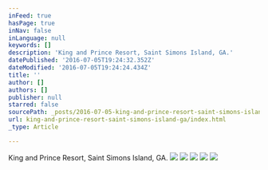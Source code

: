 ```yaml
---
inFeed: true
hasPage: true
inNav: false
inLanguage: null
keywords: []
description: 'King and Prince Resort, Saint Simons Island, GA.'
datePublished: '2016-07-05T19:24:32.352Z'
dateModified: '2016-07-05T19:24:24.434Z'
title: ''
author: []
authors: []
publisher: null
starred: false
sourcePath: _posts/2016-07-05-king-and-prince-resort-saint-simons-island-ga.md
url: king-and-prince-resort-saint-simons-island-ga/index.html
_type: Article

---
```

King and Prince Resort, Saint Simons Island, GA.
![](https://the-grid-user-content.s3-us-west-2.amazonaws.com/be0513fc-0397-4052-9608-367fb698abeb.jpg)
![](https://the-grid-user-content.s3-us-west-2.amazonaws.com/73eba0fd-8cd1-4bdf-a1c1-73b382c59f8d.jpg)
![](https://the-grid-user-content.s3-us-west-2.amazonaws.com/719b8090-7e7b-4cd8-97d8-c9ebb645be5d.jpg)
![](https://the-grid-user-content.s3-us-west-2.amazonaws.com/109a3c61-810a-4d71-b077-e2212b1f91dd.jpg)
![](https://the-grid-user-content.s3-us-west-2.amazonaws.com/11e1bac5-2125-417a-a14f-20a97139c33b.jpg)